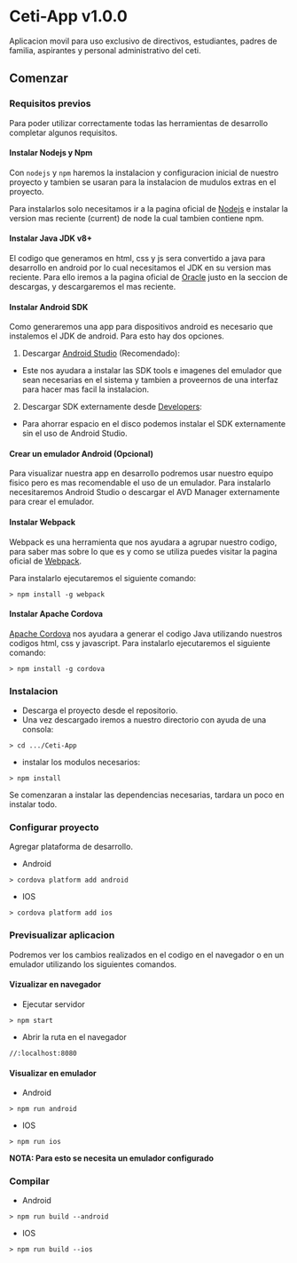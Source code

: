 # Ceti-App v1.0.0

Aplicacion movil para uso exclusivo de directivos, estudiantes, padres de familia, aspirantes y personal administrativo del ceti.

## Comenzar

### Requisitos previos

Para poder utilizar correctamente todas las herramientas de desarrollo completar algunos requisitos.

#### Instalar Nodejs y Npm

Con `nodejs` y `npm` haremos la instalacion y configuracion inicial de nuestro proyecto y tambien se usaran para la instalacion de mudulos extras en el proyecto.

Para instalarlos solo necesitamos ir a la pagina oficial de [Nodejs](https://nodejs.org) e instalar la version mas reciente (current) de node la cual tambien contiene npm.

#### Instalar Java JDK v8+

El codigo que generamos en html, css y js sera convertido a java para desarrollo en android por lo cual necesitamos el JDK en su version mas reciente. Para ello iremos a la pagina oficial de [Oracle](http://www.oracle.com/technetwork/java/javase/downloads/jdk8-downloads-2133151.html?ssSourceSiteId=otnes) justo en la seccion de descargas, y descargaremos el mas reciente.

#### Instalar Android SDK

Como generaremos una app para dispositivos android es necesario que instalemos el JDK de android. Para esto hay dos opciones.

1. Descargar [Android Studio](https://developer.android.com/studio/index.html) (Recomendado):
  * Este nos ayudara a instalar las SDK tools e imagenes del emulador que sean necesarias en el sistema y tambien a proveernos de una interfaz para hacer mas facil la instalacion.

2. Descargar SDK externamente desde [Developers](https://developer.android.com/index.html):
  * Para ahorrar espacio en el disco podemos instalar el SDK externamente sin el uso de Android Studio.

#### Crear un emulador Android (Opcional)

Para visualizar nuestra app en desarrollo podremos usar nuestro equipo fisico pero es mas recomendable el uso de un emulador. Para instalarlo necesitaremos Android Studio o descargar el AVD Manager externamente para crear el emulador.

#### Instalar Webpack

Webpack es una herramienta que nos ayudara a agrupar nuestro codigo, para saber mas sobre lo que es y como se utiliza puedes visitar la pagina oficial de [Webpack](http://webpack.github.io/).

Para instalarlo ejecutaremos el siguiente comando:
```
> npm install -g webpack
```
#### Instalar Apache Cordova

[Apache Cordova](https://cordova.apache.org/) nos ayudara a generar el codigo Java utilizando nuestros codigos html, css y javascript.
Para instalarlo ejecutaremos el siguiente comando:
```
> npm install -g cordova
```

### Instalacion

* Descarga el proyecto desde el repositorio.
* Una vez descargado iremos a nuestro directorio con ayuda de una consola:
```
> cd .../Ceti-App
```
* instalar los modulos necesarios:
```
> npm install
```
Se comenzaran a instalar las dependencias necesarias, tardara un poco en instalar todo.

### Configurar proyecto

Agregar plataforma de desarrollo.

* Android
```
> cordova platform add android
```
* IOS
```
> cordova platform add ios
```

### Previsualizar aplicacion

Podremos ver los cambios realizados en el codigo en el navegador o en un emulador utilizando los siguientes comandos.

#### Vizualizar en navegador

* Ejecutar servidor
```
> npm start
```
* Abrir la ruta en el navegador
```
//:localhost:8080
```

#### Visualizar en emulador

* Android
```
> npm run android
```
* IOS
```
> npm run ios
```
**NOTA: Para esto se necesita un emulador configurado**

### Compilar

* Android
```
> npm run build --android
```
* IOS
```
> npm run build --ios
```
